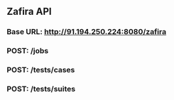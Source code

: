 ## Zafira API

### Base URL: http://91.194.250.224:8080/zafira

### POST: /jobs

### POST: /tests/cases

### POST: /tests/suites


